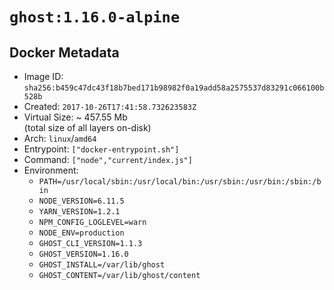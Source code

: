 # `ghost:1.16.0-alpine`

## Docker Metadata

- Image ID: `sha256:b459c47dc43f18b7bed171b98982f0a19add58a2575537d83291c066100b528b`
- Created: `2017-10-26T17:41:58.732623583Z`
- Virtual Size: ~ 457.55 Mb  
  (total size of all layers on-disk)
- Arch: `linux`/`amd64`
- Entrypoint: `["docker-entrypoint.sh"]`
- Command: `["node","current/index.js"]`
- Environment:
  - `PATH=/usr/local/sbin:/usr/local/bin:/usr/sbin:/usr/bin:/sbin:/bin`
  - `NODE_VERSION=6.11.5`
  - `YARN_VERSION=1.2.1`
  - `NPM_CONFIG_LOGLEVEL=warn`
  - `NODE_ENV=production`
  - `GHOST_CLI_VERSION=1.1.3`
  - `GHOST_VERSION=1.16.0`
  - `GHOST_INSTALL=/var/lib/ghost`
  - `GHOST_CONTENT=/var/lib/ghost/content`
